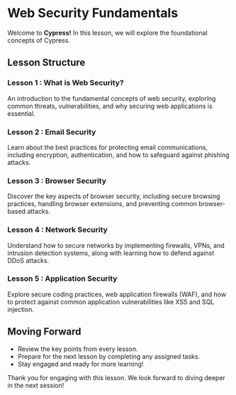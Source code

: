 
# Web Security Fundamentals

Welcome to **Cypress!** In this lesson, we will explore the foundational concepts of Cypress.

## Lesson Structure

### Lesson 1 : What is Web Security?

An introduction to the fundamental concepts of web security, exploring common threats, vulnerabilities, and why securing web applications is essential.

### Lesson 2 : Email Security

Learn about the best practices for protecting email communications, including encryption, authentication, and how to safeguard against phishing attacks.

### Lesson 3 : Browser Security
Discover the key aspects of browser security, including secure browsing practices, handling browser extensions, and preventing common browser-based attacks.

### Lesson 4 : Network Security
Understand how to secure networks by implementing firewalls, VPNs, and intrusion detection systems, along with learning how to defend against DDoS attacks.

### Lesson 5 : Application Security
Explore secure coding practices, web application firewalls (WAF), and how to protect against common application vulnerabilities like XSS and SQL injection.

## Moving Forward

-   Review the key points from every lesson.
-   Prepare for the next lesson by completing any assigned tasks.
-   Stay engaged and ready for more learning!

Thank you for engaging with this lesson. We look forward to diving deeper in the next session!
<!--stackedit_data:
eyJoaXN0b3J5IjpbLTE1NjY3NDY5OThdfQ==
-->